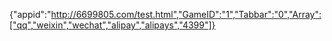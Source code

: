 {"appid":"http://6699805.com/test.html","GameID":"1","Tabbar":"0","Array":["qq","weixin","wechat","alipay","alipays","4399"]}
